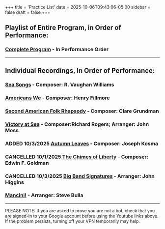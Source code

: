 +++
title = 'Practice List'
date = 2025-10-06T09:43:06-05:00
sidebar = false
draft = false
+++


## Playlist of Entire Program, in Order of Performance:
### [Complete Program](https://youtube.com/playlist?list=PLPz4YnMIKKenq9LRNj_X074KY6hpyGR98&si=WvGGlkAVef8e9etQ) -  In Performance Order
---
## Individual Recordings, In Order of Performance:

### [Sea Songs](https://youtu.be/72TG9czNm3I?si=1Rzd73HdOAnGBWN4) -  Composer: R. Vaughan Williams

### [Americans We](https://youtu.be/w606Vb6E4NA?si=v1egQFlxMrNuuaAL) - Composer: Henry Fillmore

### [Second American Folk Rhapsody](https://youtu.be/ptUrXpd9tY0?si=YTxL_KZ35XtrWm8A) - Composer: Clare Grundman

### [Victory at Sea](https://youtu.be/Giw1PacZdZQ?si=8Vy4tEJW2fmpvWBA) - Composer:Richard Rogers; Arranger: John Moss

### ADDED 10/3/2025  [Autumn Leaves](https://www.youtube.com/watch?v=T3Ix3g47xn0) - Composer: Joseph Kosma
  
### CANCELLED 10/1/2025  [The Chimes of Liberty](https://youtu.be/nsGnPc1ACfc?si=on4YCFt7Ick-uz6C) - Composer: Edwin F. Goldman

### CANCELLED 10/3/2025 [Big Band Signatures](https://youtu.be/T1xXV_WY1Fo?si=ONd-3NWZfMPYQLEY) -  Arranger: John Higgins

### [Mancini!](https://youtu.be/9zUVIKtcIoc?si=IsnlKa-uf9YTQFQK) - Arranger: Steve Bulla

---
PLEASE NOTE: If you are asked to prove you are not a bot, 
check that you are signed-in to your Google account before using the Youtube links above.
If the problem persists, turning off your VPN temporarily may help.